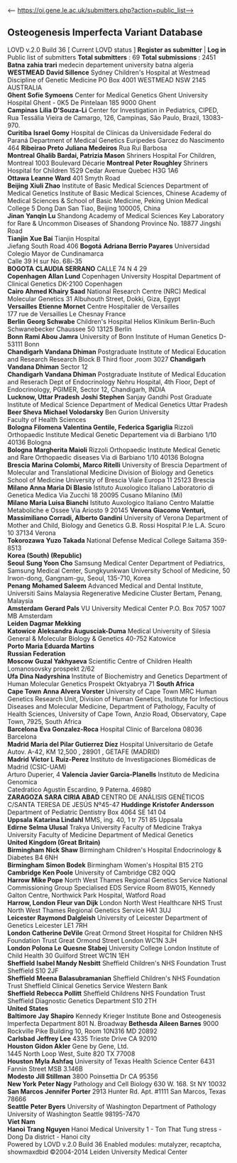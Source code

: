 <-- https://oi.gene.le.ac.uk/submitters.php?action=public_list-->

## Osteogenesis Imperfecta Variant Database
LOVD v.2.0 Build 36 [ Current LOVD status ] 
**Register as submitter** | **Log in**  
Public list of submitters
**Total submitters** : 69 
**Total submissions** : 2451  
**Batna** **zahia trari** 
medecin departement university batna algeria  
**WESTMEAD** **David Sillence** 
Sydney Children's Hospital at Westmead 
Discipline of Genetic Medicine 
PO Box 4001 WESTMEAD NSW 
2145 AUSTRALIA  
**Ghent** **Sofie Symoens** 
Center for Medical Genetics Ghent 
University Hospital Ghent - 0K5 
De Pintelaan 185 
9000 Ghent  
**Campinas** **Lilia D'Souza-Li** 
Center for Investigation in Pediatrics, CIPED, Rua Tessália Vieira de Camargo, 126, Campinas, São Paulo, Brazil, 13083-970.  
**Curitiba** **Israel Gomy** 
Hospital de Clínicas da Universidade Federal do Paraná 
Department of Medical Genetics 
Euripedes Garcez do Nascimento 464 
**Ribeirao Preto** **Juliana Medeiros** 
Rua Rui Barbosa  
**Montreal** **Ghalib Bardai, Patrizia Mason** 
Shriners Hospital For Children, Montreal 
1003 Boulevard Décarie 
**Montreal** **Peter Roughley** 
Shriners Hospital for Children 
1529 Cedar Avenue 
Quebec H3G 1A6  
**Ottawa** **Leanne Ward** 
401 Smyth Road  
**Beijing** **Xiuli Zhao** 
Institute of Basic Medical Sciences 
Department of Medical Genetics 
Institute of Basic Medical Sciences, Chinese Academy of Medical Sciences & School of Basic Medicine, Peking Union Medical College 
5 Dong Dan San Tiao, Beijing 100005, China  
**Jinan** **Yanqin Lu** 
Shandong Academy of Medical Sciences 
Key Laboratory for Rare & Uncommon Diseases of Shandong Province 
No. 18877 Jingshi Road  
**Tianjin** **Xue Bai** 
Tianjin Hospital  
Jiefang South Road 406 
**Bogotá** **Adriana Berrio Payares** 
Universidad Colegio Mayor de Cundinamarca  
Calle 39 H sur No. 68i-35  
**BOGOTA** **CLAUDIA SERRANO** 
CALLE 74 N 4 29  
**Copenhagen** **Allan Lund** 
Copenhagen University Hospital 
Department of Clinical Genetics 
DK-2100 Copenhagen  
**Cairo** **Ahmed Khairy Saad** 
National Research Centre (NRC) 
Medical Molecular Genetics 
31 Albuhouth Street, Dokki, Giza, Egypt  
**Versailles** **Etienne Mornet** 
Centre Hospitalier de Versailles  
177 rue de Versailles Le Chesnay France  
**Berlin** **Georg Schwabe** 
Children's Hospital Helios Klinikum Berlin-Buch  
Schwanebecker Chaussee 50 
13125 Berlin  
**Bonn** **Rami Abou Jamra** 
University of Bonn 
Institute of Human Genetics 
D-53111 Bonn  
**Chandigarh** **Vandana Dhiman** 
Postgraduate Institute of Medical Education and Research 
Research Block B 
Third floor ,room 3027 
**Chandigarh** **Vandana Dhiman** 
Sector 12  
**Chandigarh** **Vandana Dhiman** 
Postgraduate Institute of Medical Education and Reserach 
Dept of Endocrinology 
Nehru Hospital, 4th Floor, Dept of Endocrinology, PGIMER, Sector 12, Chandigarh, INDIA  
**Lucknow, Uttar Pradesh** **Joshi Stephen** 
Sanjay Gandhi Post Graduate Institute of Medical Science 
Department of Medical Genetics 
Uttar Pradesh  
**Beer Sheva** **Michael Volodarsky** 
Ben Gurion University  
Faculty of Health Sciences  
**Bologna** **Filomena Valentina Gentile, Federica Sgariglia** 
Rizzoli Orthopaedic Institute 
Medical Genetic Departement 
via di Barbiano 1/10 
40136 Bologna  
**Bologna** **Margherita Maioli** 
Rizzoli Orthopaedic Institute 
Medical Genetic and Rare Orthopaedic diseases 
Via di Barbiano 1/10 
40136 Bologna  
**Brescia** **Marina Colombi, Marco Ritelli** 
University of Brescia 
Department of Molecular and Translational Medicine 
Division of Biology and Genetics 
School of Medicine 
University of Brescia 
Viale Europa 11 
25123 Brescia  
**Milano** **Anna Maria Di Blasio** 
Istituto Auxologico Italiano 
Laboratorio di Genetica Medica 
Via Zucchi 18 20095 
Cusano Milanino (Mi)  
**Milano** **Maria Luisa Bianchi** 
Istituto Auxologico Italiano 
Centro Malattie Metaboliche e Ossee 
Via Ariosto 9 20145 
**Verona** **Giacomo Venturi, Massimiliano Corradi, Alberto Gandini** 
University of Verona 
Department of Mother and Child, Biology and Genetics 
G.B. Rossi Hospital 
P.le L.A. Scuro 10 
37134 Verona  
**Tokorozawa** **Yuzo Takada** 
National Defense Medical College 
Saitama 359-8513  
**Korea (South) (Republic)**  
**Seoul** **Sung Yoon Cho** 
Samsung Medical Center 
Department of Pediatrics, Samsung Medical Center, Sungkyunkwan University School of Medicine, 50 Irwon-dong, Gangnam-gu, Seoul, 135-710, Korea  
**Penang** **Mohamed Saleem** 
Advanced Medical and Dental Institute, Universiti Sains Malaysia 
Regenerative Medicine Cluster 
Bertam, Penang, Malaysia  
**Amsterdam** **Gerard Pals** 
VU University Medical Center 
P.O. Box 7057 
1007 MB Amsterdam  
**Leiden** **Dagmar Mekking**  
**Katowice** **Aleksandra Augusciak-Duma** 
Medical University of Silesia 
General & Molecular Biology & Genetics 
40-752 Katowice  
**Porto** **Maria Eduarda Martins**  
**Russian Federation**  
**Moscow** **Guzal Yakhyaeva** 
Scientific Centre of Children Health  
Lomanosovsky prospekt 2/62  
**Ufa** **Dina Nadyrshina** 
Institute of Biochemistry and Genetics 
Department of Human Molecular Genetics 
Prospekt Oktyabrya 71 
**South Africa**  
**Cape Town** **Anna Alvera Vorster** 
University of Cape Town 
MRC Human Genetics Research Unit, Division of Human Genetics, Institute for Infectious Diseases and Molecular Medicine, Department of Pathology, Faculty of Health Sciences, University of Cape Town, Anzio Road, Observatory, Cape Town, 7925, South Africa  
**Barcelona** **Eva Gonzalez-Roca** 
Hospital Clinic of Barcelona 
08036 Barcelona  
**Madrid** **Maria del Pilar Gutierrez Díez** 
Hospital Universitario de Getafe  
Autov. A-42, KM 12,500 , 28901 , GETAFE (MADRID)  
**Madrid** **Victor L Ruiz-Perez** 
Instituto de Investigaciones Biomédicas de Madrid (CSIC-UAM)  
Arturo Duperier, 4 
**Valencia** **Javier Garcia-Planells** 
Instituto de Medicina Genomica  
Catedratico Agustin Escardino, 9 
Paterna. 46980  
**ZARAGOZA** **SARA CIRIA ABAD** 
CENTRO DE ANÁLISIS GENÉTICOS 
C/SANTA TERESA DE JESÚS Nº45-47 
**Huddinge** **Kristofer Andersson** 
Department of Pediatric Dentistry 
Box 4064 SE 
141 04  
**Uppsala** **Katarina Lindahl** 
MMS, ing. 40, 1 tr 
751 85 Uppsala  
**Edirne** **Selma Ulusal** 
Trakya University Faculty of Medicine 
Trakya University Faculty of Medicine Department of Medical Genetics  
**United Kingdom (Great Britain)**  
**Birmingham** **Nick Shaw** 
Birmingham Children's Hospital 
Endocrinology & Diabetes 
B4 6NH  
**Birmingham** **Simon Bodek** 
Birmingham Women's Hospital 
B15 2TG  
**Cambridge** **Ken Poole** 
University of Cambridge 
CB2 0QQ  
**Harrow** **Mike Pope** 
North West Thames Regional Genetics Service 
National Commissioning Group Specialised EDS Service 
Room 8W015, Kennedy Galton Centre, Northwick Park Hospital, Watford Road  
**Harrow, London** **Fleur van Dijk** 
London North West Healthcare NHS Trust 
North West Thames Regional Genetics Service 
HA1 3UJ  
**Leicester** **Raymond Dalgleish** 
University of Leicester 
Department of Genetics 
Leicester LE1 7RH  
**London** **Catherine DeVile** 
Great Ormond Street Hospital for Children NHS Foundation Trust 
Great Ormond Street 
London WC1N 3JH  
**London** **Polona Le Quesne Stabej** 
University College London 
Institute of Child Health 
30 Guilford Street 
WC1N 1EH  
**Sheffield** **Isabel Mandy Nesbitt** 
Sheffield Children's NHS Foundation Trust 
Sheffield S10 2JF  
**Sheffield** **Meena Balasubramanian** 
Sheffield Children's NHS Foundation Trust 
Sheffield Clinical Genetics Service 
Western Bank  
**Sheffield** **Rebecca Pollitt** 
Sheffield Childrens NHS Foundation Trust 
Sheffield Diagnostic Genetics Department 
S10 2TH  
**United States**  
**Baltimore** **Jay Shapiro** 
Kennedy Krieger Institute 
Bone and Osteogenesis Imperfecta Department 
801 N. Broadway 
**Bethesda** **Aileen Barnes** 
9000 Rockville Pike 
Building 10, Room 10N316 
MD 20892  
**Carlsbad** **Jeffrey Lee** 
4335 Trieste Drive 
CA 92010  
**Houston** **Gidon Akler** 
Gene by Gene, Ltd.  
1445 North Loop West, Suite 820 
TX 77008  
**Houston** **Myla Ashfaq** 
University of Texas Health Science Center 
6431 Fannin Street MSB 3.146B  
**Modesto** **Jill Stillman** 
3800 Poinsettia Dr 
CA 95356  
**New York** **Peter Nagy** 
Pathology and Cell Biology 
630 W. 168. St 
NY 10032  
**San Marcos** **Jennifer Porter** 
2913 Hunter Rd. Apt. #1111 
San Marcos, Texas 78666  
**Seattle** **Peter Byers** 
University of Washington 
Department of Pathology 
University of Washington 
Seattle 98195-7470  
**Viet Nam**  
**Hanoi** **Trang Nguyen** 
Hanoi Medical University 
1 - Ton That Tung stress - Dong Da district - Hanoi city  
Powered by LOVD v.2.0 Build 36 
Enabled modules: mutalyzer, recaptcha, showmaxdbid 
©2004-2014 Leiden University Medical Center